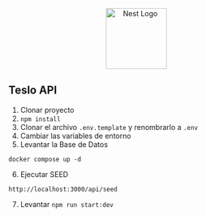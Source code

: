 <p align="center">
  <a href="http://nestjs.com/" target="blank"><img src="https://nestjs.com/img/logo-small.svg" width="120" alt="Nest Logo" /></a>
</p>

## Teslo API

1. Clonar proyecto
2. `npm install`
3. Clonar el archivo `.env.template` y renombrarlo a `.env`
4. Cambiar las variables de entorno
5. Levantar la Base de Datos

```
docker compose up -d
```

6. Ejecutar SEED

```
http://localhost:3000/api/seed
```

7. Levantar `npm run start:dev`
